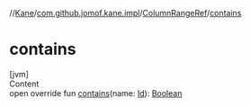 //[Kane](../../index.md)/[com.github.jomof.kane.impl](../index.md)/[ColumnRangeRef](index.md)/[contains](contains.md)



# contains  
[jvm]  
Content  
open override fun [contains](contains.md)(name: [Id](../index.md#%5Bcom.github.jomof.kane.impl%2FId%2F%2F%2FPointingToDeclaration%2F%5D%2FClasslikes%2F-353478142)): [Boolean](https://kotlinlang.org/api/latest/jvm/stdlib/kotlin/-boolean/index.html)  



